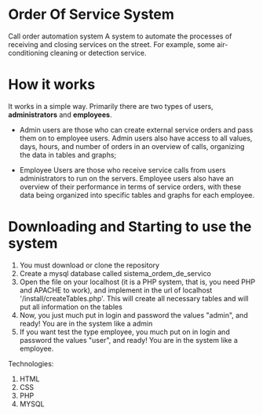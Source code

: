 # Order Of Service System
Call order automation system
A system to automate the processes of receiving and closing services on the street. For example, some air-conditioning cleaning or detection service.

# How it works
It works in a simple way. Primarily there are two types of users, <b>administrators</b> and <b>employees</b>.
  - Admin users are those who can create external service orders and pass them on to employee users. Admin users also have access to
  all values, days, hours, and number of orders in an overview of calls, organizing the data in tables and graphs;
  
  - Employee Users are those who receive service calls from users administrators to run on the servers. Employee users also have an
  overview of their performance in terms of service orders, with these data being organized into specific tables and graphs for each
  employee.

# Downloading and Starting to use the system
  01. You must download or clone the repository
  02. Create a mysql database called sistema_ordem_de_servico
  03. Open the file on your localhost (it is a PHP system, that is, you need PHP and APACHE to work), and implement in the url of localhost '/install/createTables.php'. This will create all necessary tables and will put all information on the tables
  04. Now, you just much put in login and password the values "admin", and ready! You are in the system like a admin
  05. If you want test the type employee, you much put on in login and password the values "user", and ready! You are in the system like a employee.


Technologies:
  01. HTML
  02. CSS
  03. PHP
  04. MYSQL

